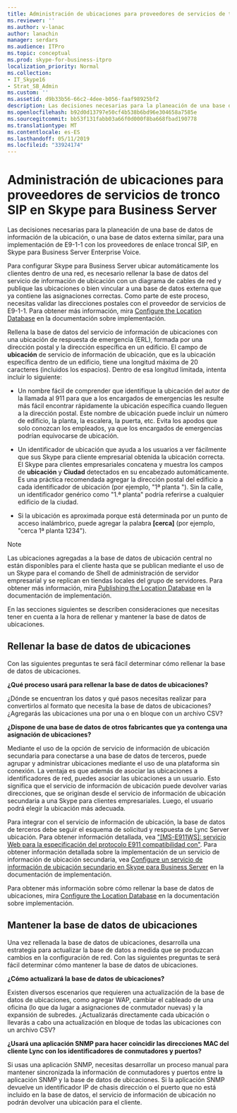 ```yaml
---
title: Administración de ubicaciones para proveedores de servicios de tronco SIP en Skype para Business Server
ms.reviewer: ''
ms.author: v-lanac
author: lanachin
manager: serdars
ms.audience: ITPro
ms.topic: conceptual
ms.prod: skype-for-business-itpro
localization_priority: Normal
ms.collection:
- IT_Skype16
- Strat_SB_Admin
ms.custom: ''
ms.assetid: d9b33b56-66c2-4dee-b056-faaf98925bf2
description: Las decisiones necesarias para la planeación de una base de datos de información de la ubicación, o una base de datos externa similar, para una implementación de E9-1-1 con los proveedores de enlace troncal SIP, en Skype para Business Server Enterprise Voice.
ms.openlocfilehash: b92d0d13797e50cf4b538b6bd96e304658a7585e
ms.sourcegitcommit: bb53f131fabb03a66f0d000f8ba668fbad190778
ms.translationtype: MT
ms.contentlocale: es-ES
ms.lasthandoff: 05/11/2019
ms.locfileid: "33924174"
---
```

# <a name="manage-locations-for-sip-trunk-service-providers-in-skype-for-business-server"></a>Administración de ubicaciones para proveedores de servicios de tronco SIP en Skype para Business Server

Las decisiones necesarias para la planeación de una base de datos de información de la ubicación, o una base de datos externa similar, para una implementación de E9-1-1 con los proveedores de enlace troncal SIP, en Skype para Business Server Enterprise Voice.

Para configurar Skype para Business Server ubicar automáticamente los clientes dentro de una red, es necesario rellenar la base de datos del servicio de información de ubicación con un diagrama de cables de red y publique las ubicaciones o bien vincular a una base de datos externa que ya contiene las asignaciones correctas. Como parte de este proceso, necesitas validar las direcciones postales con el proveedor de servicios de E9-1-1. Para obtener más información, mira [Configure the Location Database](https://technet.microsoft.com/library/8544be31-6958-47ef-b926-fdc80d56191c.aspx) en la documentación sobre implementación.

Rellena la base de datos del servicio de información de ubicaciones con una ubicación de respuesta de emergencia (ERL), formada por una dirección postal y la dirección específica en un edificio. El campo de **ubicación** de servicio de información de ubicación, que es la ubicación específica dentro de un edificio, tiene una longitud máxima de 20 caracteres (incluidos los espacios). Dentro de esa longitud limitada, intenta incluir lo siguiente:

- Un nombre fácil de comprender que identifique la ubicación del autor de la llamada al 911 para que a los encargados de emergencias les resulte más fácil encontrar rápidamente la ubicación específica cuando lleguen a la dirección postal. Este nombre de ubicación puede incluir un número de edificio, la planta, la escalera, la puerta, etc. Evita los apodos que solo conozcan los empleados, ya que los encargados de emergencias podrían equivocarse de ubicación.

- Un identificador de ubicación que ayuda a los usuarios a ver fácilmente que sus Skype para cliente empresarial obtenida la ubicación correcta. El Skype para clientes empresariales concatena y muestra los campos de **ubicación** y **Ciudad** detectados en su encabezado automáticamente. Es una práctica recomendada agregar la dirección postal del edificio a cada identificador de ubicación (por ejemplo, "1ª planta <street number>"). Sin la calle, un identificador genérico como "1.ª planta" podría referirse a cualquier edificio de la ciudad.

- Si la ubicación es aproximada porque está determinada por un punto de acceso inalámbrico, puede agregar la palabra **[cerca]** (por ejemplo, "cerca 1ª planta 1234").

> [!NOTE]
> Las ubicaciones agregadas a la base de datos de ubicación central no están disponibles para el cliente hasta que se publican mediante el uso de un Skype para el comando de Shell de administración de servidor empresarial y se replican en tiendas locales del grupo de servidores. Para obtener más información, mira [Publishing the Location Database](https://technet.microsoft.com/library/dd032b5b-df0e-4017-ac46-e17570c1ab1e.aspx) en la documentación de implementación.

En las secciones siguientes se describen consideraciones que necesitas tener en cuenta a la hora de rellenar y mantener la base de datos de ubicaciones.

## <a name="populating-the-location-database"></a>Rellenar la base de datos de ubicaciones

Con las siguientes preguntas te será fácil determinar cómo rellenar la base de datos de ubicaciones.

 **¿Qué proceso usará para rellenar la base de datos de ubicaciones?**

¿Dónde se encuentran los datos y qué pasos necesitas realizar para convertirlos al formato que necesita la base de datos de ubicaciones? ¿Agregarás las ubicaciones una por una o en bloque con un archivo CSV?

 **¿Dispone de una base de datos de otros fabricantes que ya contenga una asignación de ubicaciones?**

Mediante el uso de la opción de servicio de información de ubicación secundaria para conectarse a una base de datos de terceros, puede agrupar y administrar ubicaciones mediante el uso de una plataforma sin conexión. La ventaja es que además de asociar las ubicaciones a identificadores de red, puedes asociar las ubicaciones a un usuario. Esto significa que el servicio de información de ubicación puede devolver varias direcciones, que se originan desde el servicio de información de ubicación secundaria a una Skype para clientes empresariales. Luego, el usuario podrá elegir la ubicación más adecuada.

Para integrar con el servicio de información de ubicación, la base de datos de terceros debe seguir el esquema de solicitud y respuesta de Lync Server ubicación. Para obtener información detallada, vea ["[MS-E911WS]: servicio Web para la especificación del protocolo E911 compatibilidad con"](https://go.microsoft.com/fwlink/p/?linkid=213819). Para obtener información detallada sobre la implementación de un servicio de información de ubicación secundaria, vea [Configure un servicio de información de ubicación secundario en Skype para Business Server](../../deploy/deploy-enterprise-voice/secondary-location-information-service.md) en la documentación de implementación.

Para obtener más información sobre cómo rellenar la base de datos de ubicaciones, mira [Configure the Location Database](https://technet.microsoft.com/library/8544be31-6958-47ef-b926-fdc80d56191c.aspx) en la documentación sobre implementación.

## <a name="maintaining-the-location-database"></a>Mantener la base de datos de ubicaciones

Una vez rellenada la base de datos de ubicaciones, desarrolla una estrategia para actualizar la base de datos a medida que se produzcan cambios en la configuración de red. Con las siguientes preguntas te será fácil determinar cómo mantener la base de datos de ubicaciones.

 **¿Cómo actualizará la base de datos de ubicaciones?**

Existen diversos escenarios que requieren una actualización de la base de datos de ubicaciones, como agregar WAP, cambiar el cableado de una oficina (lo que da lugar a asignaciones de conmutador nuevas) y la expansión de subredes. ¿Actualizarás directamente cada ubicación o llevarás a cabo una actualización en bloque de todas las ubicaciones con un archivo CSV?

 **¿Usará una aplicación SNMP para hacer coincidir las direcciones MAC del cliente Lync con los identificadores de conmutadores y puertos?**

Si usas una aplicación SNMP, necesitas desarrollar un proceso manual para mantener sincronizada la información de conmutadores y puertos entre la aplicación SNMP y la base de datos de ubicaciones. Si la aplicación SNMP devuelve un identificador IP de chasis dirección o el puerto que no está incluido en la base de datos, el servicio de información de ubicación no podrán devolver una ubicación para el cliente.


